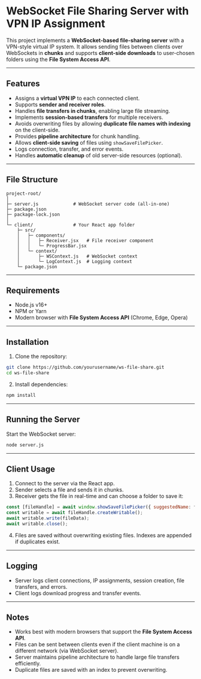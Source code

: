 # WebSocket File Sharing Server with VPN IP Assignment

This project implements a **WebSocket-based file-sharing server** with a VPN-style virtual IP system. It allows sending files between clients over WebSockets in **chunks** and supports **client-side downloads** to user-chosen folders using the **File System Access API**.

---

## Features

* Assigns a **virtual VPN IP** to each connected client.
* Supports **sender and receiver roles**.
* Handles **file transfers in chunks**, enabling large file streaming.
* Implements **session-based transfers** for multiple receivers.
* Avoids overwriting files by allowing **duplicate file names with indexing** on the client-side.
* Provides **pipeline architecture** for chunk handling.
* Allows **client-side saving** of files using `showSaveFilePicker`.
* Logs connection, transfer, and error events.
* Handles **automatic cleanup** of old server-side resources (optional).

---

## File Structure

```
project-root/
│
├─ server.js             # WebSocket server code (all-in-one)
├─ package.json
├─ package-lock.json
│   
└─ client/               # Your React app folder
    ├─ src/
    │   ├─ components/
    │   │   ├─ Receiver.jsx   # File receiver component
    │   │   └─ ProgressBar.jsx
    │   └─ context/
    │       ├─ WSContext.js   # WebSocket context
    │       └─ LogContext.js  # Logging context
    └─ package.json
```

---

## Requirements

* Node.js v16+
* NPM or Yarn
* Modern browser with **File System Access API** (Chrome, Edge, Opera)

---

## Installation

1. Clone the repository:

```bash
git clone https://github.com/yourusername/ws-file-share.git
cd ws-file-share
```

2. Install dependencies:

```bash
npm install
```

---

## Running the Server

Start the WebSocket server:

```bash
node server.js
```

---

## Client Usage

1. Connect to the server via the React app.
2. Sender selects a file and sends it in chunks.
3. Receiver gets the file in real-time and can choose a folder to save it:

```javascript
const [fileHandle] = await window.showSaveFilePicker({ suggestedName: fileName });
const writable = await fileHandle.createWritable();
await writable.write(fileData);
await writable.close();
```

4. Files are saved without overwriting existing files. Indexes are appended if duplicates exist.

---

## Logging

* Server logs client connections, IP assignments, session creation, file transfers, and errors.
* Client logs download progress and transfer events.

---

## Notes

* Works best with modern browsers that support the **File System Access API**.
* Files can be sent between clients even if the client machine is on a different network (via WebSocket server).
* Server maintains pipeline architecture to handle large file transfers efficiently.
* Duplicate files are saved with an index to prevent overwriting.

